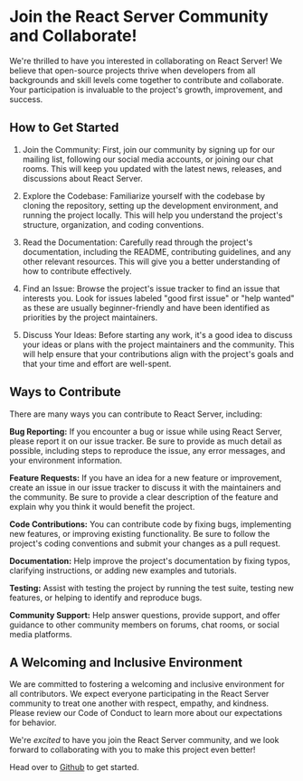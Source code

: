 # Join the React Server Community and Collaborate!
We're thrilled to have you interested in collaborating on React Server! We believe that open-source projects thrive when developers from all backgrounds and skill levels come together to contribute and collaborate. Your participation is invaluable to the project's growth, improvement, and success.

## How to Get Started
1. Join the Community: First, join our community by signing up for our mailing list, following our social media accounts, or joining our chat rooms. This will keep you updated with the latest news, releases, and discussions about React Server.

2. Explore the Codebase: Familiarize yourself with the codebase by cloning the repository, setting up the development environment, and running the project locally. This will help you understand the project's structure, organization, and coding conventions.

3. Read the Documentation: Carefully read through the project's documentation, including the README, contributing guidelines, and any other relevant resources. This will give you a better understanding of how to contribute effectively.

4. Find an Issue: Browse the project's issue tracker to find an issue that interests you. Look for issues labeled "good first issue" or "help wanted" as these are usually beginner-friendly and have been identified as priorities by the project maintainers.

5. Discuss Your Ideas: Before starting any work, it's a good idea to discuss your ideas or plans with the project maintainers and the community. This will help ensure that your contributions align with the project's goals and that your time and effort are well-spent.

## Ways to Contribute
There are many ways you can contribute to React Server, including:

**Bug Reporting:** If you encounter a bug or issue while using React Server, please report it on our issue tracker. Be sure to provide as much detail as possible, including steps to reproduce the issue, any error messages, and your environment information.

**Feature Requests:** If you have an idea for a new feature or improvement, create an issue in our issue tracker to discuss it with the maintainers and the community. Be sure to provide a clear description of the feature and explain why you think it would benefit the project.

**Code Contributions:** You can contribute code by fixing bugs, implementing new features, or improving existing functionality. Be sure to follow the project's coding conventions and submit your changes as a pull request.

**Documentation:** Help improve the project's documentation by fixing typos, clarifying instructions, or adding new examples and tutorials.

**Testing:** Assist with testing the project by running the test suite, testing new features, or helping to identify and reproduce bugs.

**Community Support:** Help answer questions, provide support, and offer guidance to other community members on forums, chat rooms, or social media platforms.

## A Welcoming and Inclusive Environment
We are committed to fostering a welcoming and inclusive environment for all contributors. We expect everyone participating in the React Server community to treat one another with respect, empathy, and kindness. Please review our Code of Conduct to learn more about our expectations for behavior.

We're *excited* to have you join the React Server community, and we look forward to collaborating with you to make this project even better!

Head over to [Github](https://github.com/state-less/react-server) to get started.